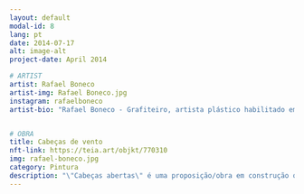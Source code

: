 ```yaml
---
layout: default
modal-id: 8
lang: pt
date: 2014-07-17
alt: image-alt
project-date: April 2014

# ARTIST
artist: Rafael Boneco
artist-img: Rafael Boneco.jpg
instagram: rafaelboneco
artist-bio: "Rafael Boneco - Grafiteiro, artista plástico habilitado em pintura pela escola Guignard - UEMG, integrante do Coletivo [IN.Graffiti], que desde o início de 2009 atua com intervenções, projetos e trabalhos onde o Graffiti tem expressividade cultural. Formado no curso livre de Artes Plásticas do Arena da Cultura em 2008, integrante também do coletivo [Profissionais do Ramo] e agora [o rôdo coletivo] que, dentre outros projetos de moda, executou e criou a coleção da grife DASPU em 2008 e 2009."


# OBRA
title: Cabeças de vento
nft-link: https://teia.art/objkt/770310
img: rafael-boneco.jpg
category: Pintura
description: "\"Cabeças abertas\" é uma proposição/obra em construção que se dá primordialmente pela cidade e pelos muros de bh, grafada com spray e tinta látex, que versa sobre o tempo e como a informação ou o conhecimento nos preenche de alguma forma. Especialmente para o Crypto/Serrão, foi desenvolvida uma aquarela sobre papel retratando de forma inédita uma composição de cabeças sem corpos se amontoando e estranhamente equilibradas. Assim como o artista faz pelas ruas."
---
```

